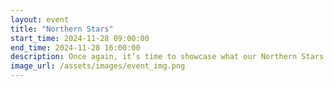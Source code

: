 ```yaml
---
layout: event
title: "Northern Stars"
start_time: 2024-11-28 09:00:00
end_time: 2024-11-28 16:00:00
description: Once again, it’s time to showcase what our Northern Stars are made of, sharing their journeys toward growth and success. A day filled with keynotes, panel discussions, and debates, where you’ll network with investors and learn how to build winning teams and skyrocket your sales.
image_url: /assets/images/event_img.png
---
```


